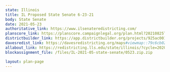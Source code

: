 ```yaml
---
state: Illinois
title: IL Proposed State Senate 6-23-21
body: State Senate
date: 2021-05-23
authoritative_link: https://www.ilsenateredistricting.com/
planscore_link: https://planscore.campaignlegal.org/plan.html?20210825T215444.573136508Z
districtbuilder_link: https://app.districtbuilder.org/projects/925ac001-371a-440f-bce4-5f6d111f088e
davesredist_link: https://davesredistricting.org/maps#viewmap::79c6cb02-9f92-45c1-a025-7ec2589a8824
allabout_link: https://redistricting.lls.edu/state/illinois/?cycle=2020&level=State%20Upper&startdate=2021-06-04
blockassignment_file: /files/IL-2021-05-state-senate/0523.zip.zip

layout: plan-page
---
```

